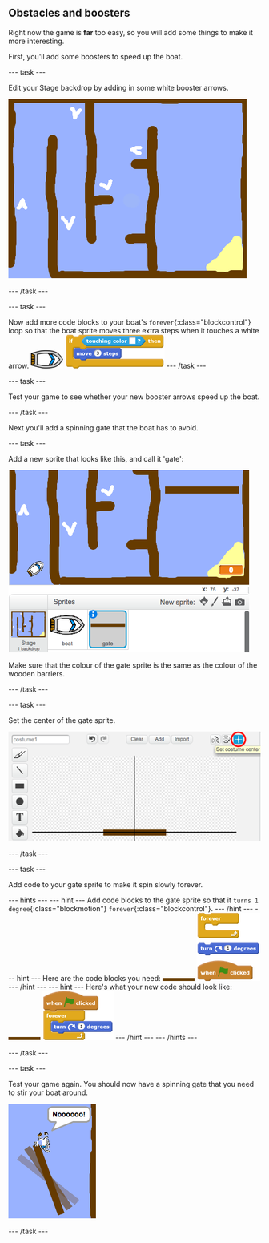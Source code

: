 ## Obstacles and boosters

Right now the game is **far** too easy, so you will add some things to make it more interesting.

First, you'll add some boosters to speed up the boat.

--- task ---

Edit your Stage backdrop by adding in some white booster arrows.

 ![screenshot](images/boat-boost.png)

--- /task ---

--- task ---

Now add more code blocks to your boat's `forever`{:class="blockcontrol"} loop so that the boat sprite moves three extra steps when it touches a white arrow.
![boat-sprite](images/boat_resize.png)
![blocks_1545215401_0158393](images/blocks_1545215401_0158393.png)
--- /task ---

--- task ---

Test your game to see whether your new booster arrows speed up the boat.

--- /task ---

Next you'll add a spinning gate that the boat has to avoid.

--- task ---

Add a new sprite that looks like this, and call it 'gate':

 ![screenshot](images/boat-gate.png)

Make sure that the colour of the gate sprite is the same as the colour of the wooden barriers.

--- /task ---

--- task ---

Set the center of the gate sprite.

 ![screenshot](images/boat-center.png)

--- /task ---

--- task ---

Add code to your gate sprite to make it spin slowly forever.

--- hints ---
--- hint ---
Add code blocks to the gate sprite so that it `turns 1 degree`{:class="blockmotion"} `forever`{:class="blockcontrol"}.
--- /hint ---
--- hint ---
Here are the code blocks you need:
![gate](images/gate.png)
![blocks_1545215402_0789573](images/blocks_1545215402_0789573.png)
--- /hint ---
--- hint ---
Here's what your new code should look like:
![gate](images/gate.png)
![blocks_1545215403_197501](images/blocks_1545215403_197501.png)
--- /hint ---
--- /hints ---

--- /task ---

--- task ---

Test your game again. You should now have a spinning gate that you need to stir your boat around.

 ![screenshot](images/boat-gate-test.png)

--- /task ---

